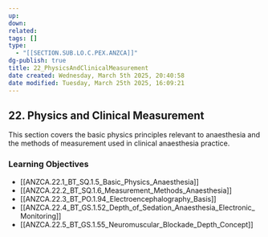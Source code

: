 ```yaml
---
up: 
down: 
related: 
tags: []
type:
  - "[[SECTION.SUB.LO.C.PEX.ANZCA]]"
dg-publish: true
title: 22_PhysicsAndClinicalMeasurement
date created: Wednesday, March 5th 2025, 20:40:58
date modified: Tuesday, March 25th 2025, 16:09:21
---
```


## 22. Physics and Clinical Measurement

This section covers the basic physics principles relevant to anaesthesia and the methods of measurement used in clinical anaesthesia practice.

### Learning Objectives

- [[ANZCA.22.1_BT_SQ.1.5_Basic_Physics_Anaesthesia]]
- [[ANZCA.22.2_BT_SQ.1.6_Measurement_Methods_Anaesthesia]]
- [[ANZCA.22.3_BT_PO.1.94_Electroencephalography_Basis]]
- [[ANZCA.22.4_BT_GS.1.52_Depth_of_Sedation_Anaesthesia_Electronic_Monitoring]]
- [[ANZCA.22.5_BT_GS.1.55_Neuromuscular_Blockade_Depth_Concept]]
